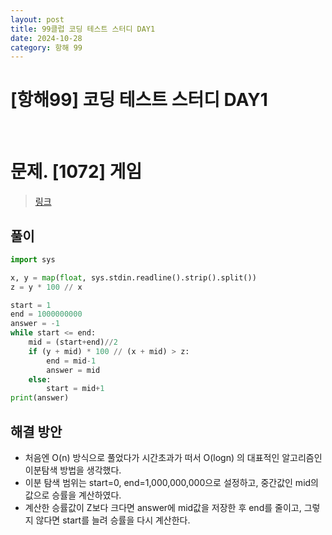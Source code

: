 ```yaml
---
layout: post
title: 99클럽 코딩 테스트 스터디 DAY1
date: 2024-10-28
category: 항해 99 
---
```


# [항해99] 코딩 테스트 스터디 DAY1

<br>

# 문제. [1072] 게임
> [링크](https://www.acmicpc.net/problem/1072)




## 풀이

```python
import sys

x, y = map(float, sys.stdin.readline().strip().split())
z = y * 100 // x

start = 1
end = 1000000000
answer = -1
while start <= end:
    mid = (start+end)//2
    if (y + mid) * 100 // (x + mid) > z:
        end = mid-1
        answer = mid
    else:
        start = mid+1
print(answer)
```

## 해결 방안
- 처음엔 O(n) 방식으로 풀었다가 시간초과가 떠서 O(logn) 의 대표적인 알고리즘인 이분탐색 방법을 생각했다. 
- 이분 탐색 범위는 start=0, end=1,000,000,000으로 설정하고, 중간값인 mid의 값으로 승률을 계산하였다.
- 계산한 승률값이 Z보다 크다면 answer에 mid값을 저장한 후 end를 줄이고, 그렇지 않다면 start를 늘려 승률을 다시 계산한다. 